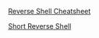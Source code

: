 [Reverse Shell Cheatsheet](https://github.com/swisskyrepo/PayloadsAllTheThings/blob/master/Methodology%20and%20Resources/Reverse%20Shell%20Cheatsheet.md)

[Short Reverse Shell](https://pentestmonkey.net/cheat-sheet/shells/reverse-shell-cheat-sheet)
